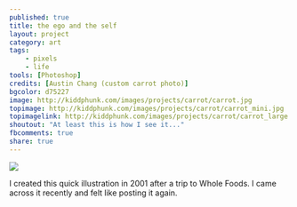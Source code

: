 ```yaml
---
published: true
title: the ego and the self
layout: project
category: art
tags:
    - pixels
    - life
tools: [Photoshop]
credits: [Austin Chang (custom carrot photo)]
bgcolor: d75227
image: http://kiddphunk.com/images/projects/carrot/carrot.jpg
topimage: http://kiddphunk.com/images/projects/carrot/carrot_mini.jpg
topimagelink: http://kiddphunk.com/images/projects/carrot/carrot_large.jpg
shoutout: "At least this is how I see it..."
fbcomments: true
share: true
---
```

<img class='feedimg' src='{{page.topimage}}'>

I created this quick illustration in 2001 after a trip to Whole Foods. I came across it recently and felt like posting it again.